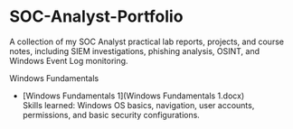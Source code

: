 # SOC-Analyst-Portfolio
A collection of my SOC Analyst practical lab reports, projects, and course notes, including SIEM investigations, phishing analysis, OSINT, and Windows Event Log monitoring.

Windows Fundamentals
- [Windows Fundamentals 1](Windows Fundamentals 1.docx)  
  Skills learned: Windows OS basics, navigation, user accounts, permissions, and basic security configurations.
